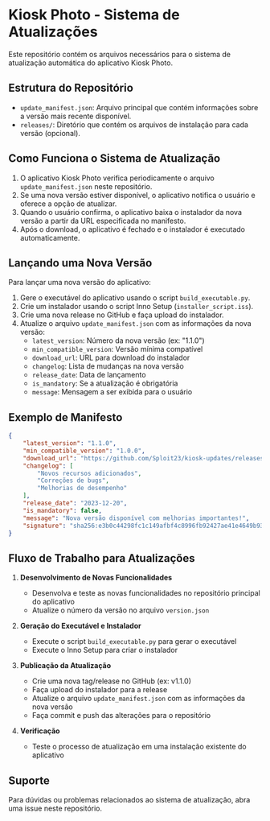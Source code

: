 # Kiosk Photo - Sistema de Atualizações

Este repositório contém os arquivos necessários para o sistema de atualização automática do aplicativo Kiosk Photo.

## Estrutura do Repositório

- `update_manifest.json`: Arquivo principal que contém informações sobre a versão mais recente disponível.
- `releases/`: Diretório que contém os arquivos de instalação para cada versão (opcional).

## Como Funciona o Sistema de Atualização

1. O aplicativo Kiosk Photo verifica periodicamente o arquivo `update_manifest.json` neste repositório.
2. Se uma nova versão estiver disponível, o aplicativo notifica o usuário e oferece a opção de atualizar.
3. Quando o usuário confirma, o aplicativo baixa o instalador da nova versão a partir da URL especificada no manifesto.
4. Após o download, o aplicativo é fechado e o instalador é executado automaticamente.

## Lançando uma Nova Versão

Para lançar uma nova versão do aplicativo:

1. Gere o executável do aplicativo usando o script `build_executable.py`.
2. Crie um instalador usando o script Inno Setup (`installer_script.iss`).
3. Crie uma nova release no GitHub e faça upload do instalador.
4. Atualize o arquivo `update_manifest.json` com as informações da nova versão:
   - `latest_version`: Número da nova versão (ex: "1.1.0")
   - `min_compatible_version`: Versão mínima compatível
   - `download_url`: URL para download do instalador
   - `changelog`: Lista de mudanças na nova versão
   - `release_date`: Data de lançamento
   - `is_mandatory`: Se a atualização é obrigatória
   - `message`: Mensagem a ser exibida para o usuário

## Exemplo de Manifesto

```json
{
    "latest_version": "1.1.0",
    "min_compatible_version": "1.0.0",
    "download_url": "https://github.com/Sploit23/kiosk-updates/releases/download/v1.1.0/kiosk_photo_1.1.0.exe",
    "changelog": [
        "Novos recursos adicionados",
        "Correções de bugs",
        "Melhorias de desempenho"
    ],
    "release_date": "2023-12-20",
    "is_mandatory": false,
    "message": "Nova versão disponível com melhorias importantes!",
    "signature": "sha256:e3b0c44298fc1c149afbf4c8996fb92427ae41e4649b934ca495991b7852b855"
}
```

## Fluxo de Trabalho para Atualizações

1. **Desenvolvimento de Novas Funcionalidades**
   - Desenvolva e teste as novas funcionalidades no repositório principal do aplicativo
   - Atualize o número da versão no arquivo `version.json`

2. **Geração do Executável e Instalador**
   - Execute o script `build_executable.py` para gerar o executável
   - Execute o Inno Setup para criar o instalador

3. **Publicação da Atualização**
   - Crie uma nova tag/release no GitHub (ex: v1.1.0)
   - Faça upload do instalador para a release
   - Atualize o arquivo `update_manifest.json` com as informações da nova versão
   - Faça commit e push das alterações para o repositório

4. **Verificação**
   - Teste o processo de atualização em uma instalação existente do aplicativo

## Suporte

Para dúvidas ou problemas relacionados ao sistema de atualização, abra uma issue neste repositório.